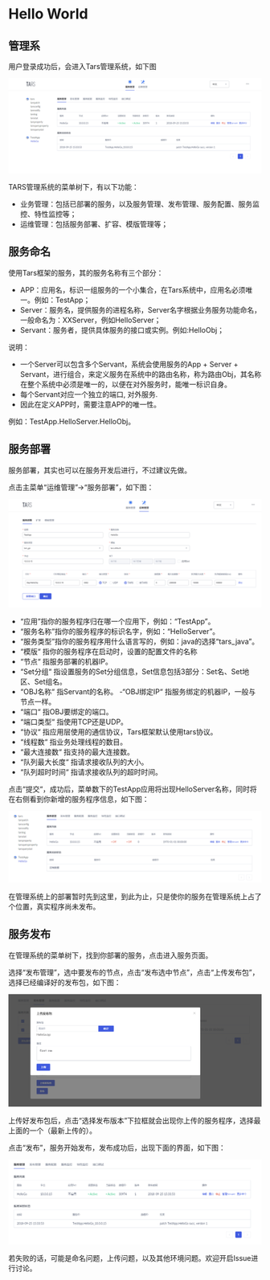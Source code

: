 # Hello World

## 管理系

用户登录成功后，会进入Tars管理系统，如下图

![](../assets/tars_web_index.png)

TARS管理系统的菜单树下，有以下功能：

* 业务管理：包括已部署的服务，以及服务管理、发布管理、服务配置、服务监控、特性监控等；
* 运维管理：包括服务部署、扩容、模版管理等；

## 服务命名

使用Tars框架的服务，其的服务名称有三个部分：

* APP：应用名，标识一组服务的一个小集合，在Tars系统中，应用名必须唯一。例如：TestApp；
* Server：服务名，提供服务的进程名称，Server名字根据业务服务功能命名，一般命名为：XXServer，例如HelloServer；
* Servant：服务者，提供具体服务的接口或实例。例如:HelloObj；

说明：

- 一个Server可以包含多个Servant，系统会使用服务的App + Server + Servant，进行组合，来定义服务在系统中的路由名称，称为路由Obj，其名称在整个系统中必须是唯一的，以便在对外服务时，能唯一标识自身。
- 每个Servant对应一个独立的端口, 对外服务.
- 因此在定义APP时，需要注意APP的唯一性。

例如：TestApp.HelloServer.HelloObj。

## 服务部署

服务部署，其实也可以在服务开发后进行，不过建议先做。

点击主菜单“运维管理”-&gt;“服务部署”，如下图：

![](../assets/tars_go_quickstart_bushu1.png)

* “应用”指你的服务程序归在哪一个应用下，例如：“TestApp”。 
* “服务名称”指你的服务程序的标识名字，例如：“HelloServer”。 
* “服务类型”指你的服务程序用什么语言写的，例如：java的选择“tars\_java”。 
* “模版“ 指你的服务程序在启动时，设置的配置文件的名称
* “节点“ 指服务部署的机器IP。 
* “Set分组“ 指设置服务的Set分组信息，Set信息包括3部分：Set名、Set地区、Set组名。 
* “OBJ名称“ 指Servant的名称。 -“OBJ绑定IP“ 指服务绑定的机器IP，一般与节点一样。 
* “端口“ 指OBJ要绑定的端口。 
* “端口类型“ 指使用TCP还是UDP。 
* “协议“ 指应用层使用的通信协议，Tars框架默认使用tars协议。 
* “线程数“ 指业务处理线程的数目。 
* “最大连接数“ 指支持的最大连接数。 
* “队列最大长度“ 指请求接收队列的大小。 
* “队列超时时间“ 指请求接收队列的超时时间。

点击“提交“，成功后，菜单数下的TestApp应用将出现HelloServer名称，同时将在右侧看到你新增的服务程序信息，如下图：

![](../assets/tars_go_quickstart_service_inactive.png)

在管理系统上的部署暂时先到这里，到此为止，只是使你的服务在管理系统上占了个位置，真实程序尚未发布。

## 服务发布

在管理系统的菜单树下，找到你部署的服务，点击进入服务页面。

选择“发布管理”，选中要发布的节点，点击“发布选中节点”，点击“上传发布包”，选择已经编译好的发布包，如下图：

![](../assets/tars_go_quickstart_release.png)

上传好发布包后，点击“选择发布版本”下拉框就会出现你上传的服务程序，选择最上面的一个（最新上传的）。

点击“发布”，服务开始发布，发布成功后，出现下面的界面，如下图：

![](../assets/tars_go_quickstart_service_ok.png)

若失败的话，可能是命名问题，上传问题，以及其他环境问题。欢迎开启Issue进行讨论。

